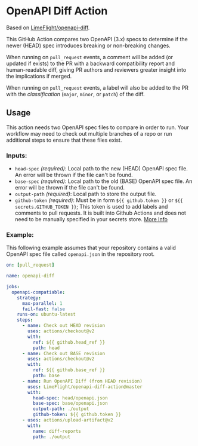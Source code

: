 # OpenAPI Diff Action

Based on [LimeFlight/openapi-diff](https://github.com/LimeFlight/openapi-diff).

This GitHub Action compares two OpenAPI (3.x) specs to determine if the newer (HEAD) spec introduces breaking or non-breaking changes.

When running on `pull_request` events, a comment will be added (or updated if exists) to the PR with a backward compatibility report and human-readable diff, giving PR authors and reviewers greater insight into the implications if merged.

When running on `pull_request` events, a label will also be added to the PR with the _classification_ (`major`, `minor`, or `patch`) of the diff.

## Usage

This action needs two OpenAPI spec files to compare in order to run. Your workflow may need to check out multiple branches of a repo or run additional steps to ensure that these files exist.

### Inputs:

- `head-spec` _(required)_: Local path to the new (HEAD) OpenAPI spec file. An error will be thrown if the file can't be found.
- `base-spec` _(required)_: Local path to the old (BASE) OpenAPI spec file. An error will be thrown if the file can't be found.
- `output-path` _(required)_: Local path to store the output file.
- `github-token` _(required)_: Must be in form `${{ github.token }}` or `${{ secrets.GITHUB_TOKEN }}`; This token is used to add labels and comments to pull requests. It is built into Github Actions and does not need to be manually specified in your secrets store. [More Info](https://help.github.com/en/actions/reference/context-and-expression-syntax-for-github-actions#github-context)

### Example:

This following example assumes that your repository contains a valid OpenAPI spec file called `openapi.json` in the repository root.

```yaml
on: [pull_request]

name: openapi-diff

jobs:
  openapi-compatiable:
    strategy:
      max-parallel: 1
      fail-fast: false
    runs-on: ubuntu-latest
    steps:
      - name: Check out HEAD revision
        uses: actions/checkout@v2
        with:
          ref: ${{ github.head_ref }}
          path: head
      - name: Check out BASE revision
        uses: actions/checkout@v2
        with:
          ref: ${{ github.base_ref }}
          path: base
      - name: Run OpenAPI Diff (from HEAD revision)
        uses: LimeFlight/openapi-diff-action@master
        with:
          head-spec: head/openapi.json
          base-spec: base/openapi.json
          output-path: ./output
          github-token: ${{ github.token }}
      - uses: actions/upload-artifact@v2
        with:
          name: diff-reports
          path: ./output
```
